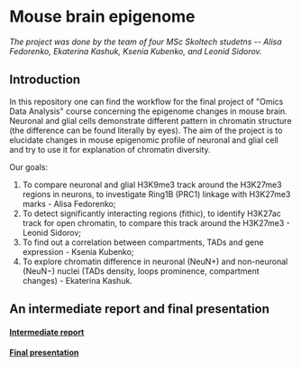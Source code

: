 # Mouse brain epigenome
<i>The project was done by the team of four MSc Skoltech studetns -- Alisa Fedorenko, Ekaterina Kashuk, Ksenia Kubenko, and Leonid Sidorov.</i>

## Introduction

In this repository one can find the workflow for the final project of "Omics Data Analysis" course concerning the epigenome changes in mouse brain. Neuronal and glial cells demonstrate different pattern in chromatin structure (the difference can be found literally by eyes). The aim of the project is to elucidate changes in mouse epigenomic profile of neuronal and glial cell and try to use it for explanation of chromatin diversity.

Our goals:
1. To compare neuronal and glial H3K9me3 track around the H3K27me3 regions in neurons, to investigate Ring1B (PRC1) linkage with H3K27me3 marks - Alisa Fedorenko;
2. To detect significantly interacting regions (fithic), to identify H3K27ac track for open chromatin, to compare this track around the H3K27me3 - Leonid Sidorov;
3. To find out a correlation between compartments, TADs and gene expression - Ksenia Kubenko;
4. To explore chromatin difference in neuronal (NeuN+) and non-neuronal (NeuN−) nuclei (TADs density, loops prominence, compartment changes) - Ekaterina Kashuk.

## An intermediate report and final presentation

#### [Intermediate report](https://github.com/lesidon/omics_da_final_mbe/blob/main/Project_10_intermediate_report-compressed.pdf)
#### [Final presentation](https://github.com/lesidon/omics_da_final_mbe/blob/main/Project_10.pdf)



